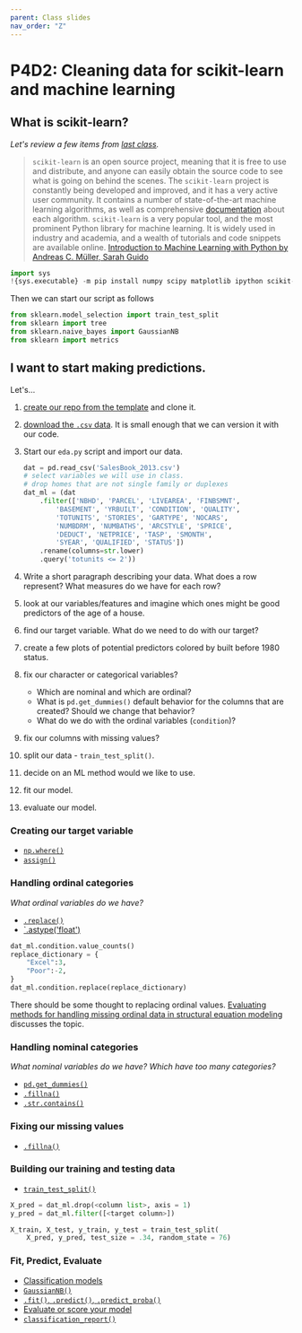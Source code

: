 ```yaml
---
parent: Class slides
nav_order: "Z"
---
```


# P4D2: Cleaning data for scikit-learn and machine learning
## What is scikit-learn?

_Let's review a few items from [last class](d27.md#ml-newbie-mistakes)._

> `scikit-learn` is an open source project, meaning that it is free to use and distribute, and anyone can easily obtain the source code to see what is going on behind the scenes. The `scikit-learn` project is constantly being developed and improved, and it has a very active user community. It contains a number of state-of-the-art machine learning algorithms, as well as comprehensive [documentation](http://scikit-learn.org/stable/documentation) about each algorithm. `scikit-learn` is a very popular tool, and the most prominent Python library for machine learning. It is widely used in industry and academia, and a wealth of tutorials and code snippets are available online.
> [Introduction to Machine Learning with Python by Andreas C. Müller, Sarah Guido](https://www.oreilly.com/library/view/introduction-to-machine/9781449369880/ch01.html)

```python
import sys
!{sys.executable} -m pip install numpy scipy matplotlib ipython scikit-learn pandas pillow
```

Then we can start our script as follows

```python
from sklearn.model_selection import train_test_split
from sklearn import tree
from sklearn.naive_bayes import GaussianNB
from sklearn import metrics
```

## I want to start making predictions.

Let's...

1. [create our repo from the template](https://github.com/KSUDS/p4_machinelearning) and clone it.
2. [download the `.csv` data](https://www.denvergov.org/opendata/dataset/city-and-county-of-denver-real-property-sales-book-2013). It is small enough that we can version it with our code.
3. Start our `eda.py` script and import our data.

    ```python
    dat = pd.read_csv('SalesBook_2013.csv')
    # select variables we will use in class.
    # drop homes that are not single family or duplexes
    dat_ml = (dat
        .filter(['NBHD', 'PARCEL', 'LIVEAREA', 'FINBSMNT',  
            'BASEMENT', 'YRBUILT', 'CONDITION', 'QUALITY',
            'TOTUNITS', 'STORIES', 'GARTYPE', 'NOCARS',
            'NUMBDRM', 'NUMBATHS', 'ARCSTYLE', 'SPRICE',
            'DEDUCT', 'NETPRICE', 'TASP', 'SMONTH',
            'SYEAR', 'QUALIFIED', 'STATUS'])
        .rename(columns=str.lower)
        .query('totunits <= 2'))
    ```
4. Write a short paragraph describing your data. What does a row represent? What measures do we have for each row?
5. look at our variables/features and imagine which ones might be good predictors of the age of a house.
6. find our target variable. What do we need to do with our target?
7. create a few plots of potential predictors colored by built before 1980 status.
8. fix our character or categorical variables?
    - Which are nominal and which are ordinal?
    - What is `pd.get_dummies()` default behavior for the columns that are created? Should we change that behavior?
    - What do we do with the ordinal variables (`condition`)?
10. fix our columns with missing values?
11. split our data - `train_test_split()`.
12. decide on an ML method would we like to use.
13. fit our model.
14. evaluate our model.

### Creating our target variable

- [`np.where()`](https://numpy.org/doc/stable/reference/generated/numpy.where.html)
- [`assign()`](https://pandas.pydata.org/pandas-docs/stable/reference/api/pandas.DataFrame.assign.html)

### Handling ordinal categories

_What ordinal variables do we have?_

- [`.replace()`](https://pandas.pydata.org/docs/reference/api/pandas.DataFrame.replace.html)
- [`.astype('float')](https://pandas.pydata.org/docs/reference/api/pandas.DataFrame.astype.html)

```python
dat_ml.condition.value_counts()
replace_dictionary = {
    "Excel":3,
    "Poor":-2,
}
dat_ml.condition.replace(replace_dictionary)
```

There should be some thought to replacing ordinal values. [Evaluating methods for handling missing ordinal data in structural equation modeling](https://link.springer.com/article/10.3758/s13428-018-1187-4) discusses the topic.

### Handling nominal categories

_What nominal variables do we have?_ _Which have too many categories?_

- [`pd.get_dummies()`](https://pandas.pydata.org/docs/reference/api/pandas.get_dummies.html)
- [`.fillna()`](https://pandas.pydata.org/pandas-docs/stable/reference/api/pandas.DataFrame.fillna.html#pandas.DataFrame.fillna)
- [`.str.contains()`](https://pandas.pydata.org/docs/reference/api/pandas.Series.str.contains.html)

### Fixing our missing values

- [`.fillna()`](https://pandas.pydata.org/pandas-docs/stable/reference/api/pandas.DataFrame.fillna.html#pandas.DataFrame.fillna)


### Building our training and testing data

- [`train_test_split()`](https://scikit-learn.org/stable/modules/generated/sklearn.model_selection.train_test_split.html)

```python
X_pred = dat_ml.drop(<column list>, axis = 1)
y_pred = dat_ml.filter([<target column>])

X_train, X_test, y_train, y_test = train_test_split(
    X_pred, y_pred, test_size = .34, random_state = 76)  
```

### Fit, Predict, Evaluate

- [Classification models](https://scikit-learn.org/stable/supervised_learning.html#supervised-learning)
- [`GaussianNB()`](https://scikit-learn.org/stable/modules/naive_bayes.html#gaussian-naive-bayes)
- [`.fit()`, `.predict()`, `.predict_proba()`](https://scikit-learn.org/stable/developers/develop.html#different-objects)
- [Evaluate or score your model](https://scikit-learn.org/stable/modules/model_evaluation.html)
- [`classification_report()`](https://scikit-learn.org/stable/modules/generated/sklearn.metrics.classification_report.html)

